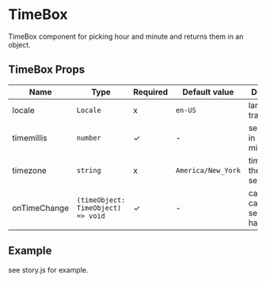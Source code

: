 # TimeBox

TimeBox component for picking hour and minute and returns them in an object.

<!-- STORY -->

## TimeBox Props
| Name | Type | Required | Default value | Description
|------|------|----------|---------------|------------
|locale | `Locale` | x | `en-US` | language for translations
|timemillis | `number` | ✓ | - | selected time in milliseconds
|timezone | `string` | x | `America/New_York` | timezone of the selectedTime
|onTimeChange | `(timeObject: TimeObject) => void` | ✓ | - | callback called when selected time has changed

## Example
see story.js for example.
